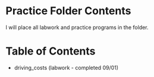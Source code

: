 # Practice Folder Contents

I will place all labwork and practice programs in the folder.

# Table of Contents

- driving_costs (labwork - completed 09/01)